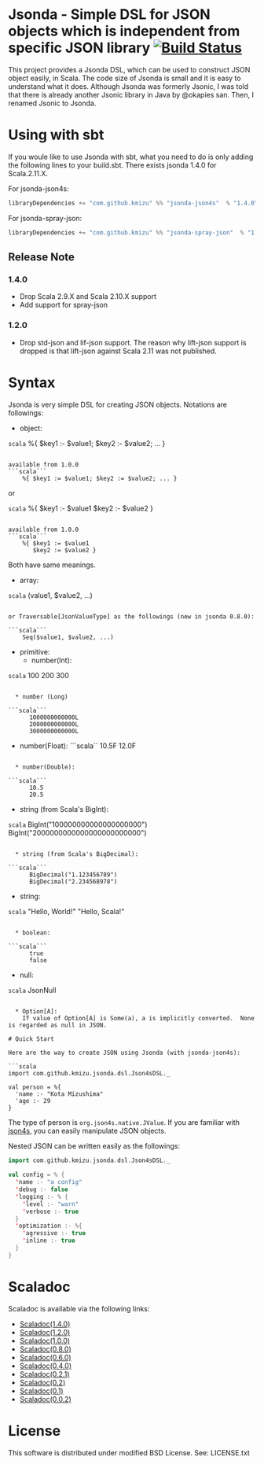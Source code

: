 # Jsonda - Simple DSL for JSON objects which is independent from specific JSON library [![Build Status](https://travis-ci.org/kmizu/jsonda.png?branch=master)](https://travis-ci.org/kmizu/jsonda)

This project provides a Jsonda DSL, which can be used to construct JSON object
easily, in Scala.  The code size of Jsonda is small and it is easy to 
understand what it does.  Although Jsonda was formerly Jsonic, I was told that
there is already another Jsonic library in Java by @okapies san.  Then, I renamed
Jsonic to Jsonda.

# Using with sbt

If you woule like to use Jsonda with sbt, what you need to do is only
adding the following lines to your build.sbt.  There exists jsonda 1.4.0
for Scala.2.11.X.

For jsonda-json4s:

```scala
libraryDependencies += "com.github.kmizu" %% "jsonda-json4s"  % "1.4.0"
```

For jsonda-spray-json:

```scala
libraryDependencies += "com.github.kmizu" %% "jsonda-spray-json"  % "1.4.0"
```

## Release Note

### 1.4.0

* Drop Scala 2.9.X and Scala 2.10.X support
* Add support for spray-json

### 1.2.0

* Drop std-json and lif-json support.  The reason why lift-json support is dropped
is that lift-json against Scala 2.11 was not published.

# Syntax

Jsonda is very simple DSL for creating JSON objects.  Notations are followings:

* object: 

```scala```
    %{ $key1 :- $value1; $key2 :- $value2; ... }
```

available from 1.0.0
```scala```
    %{ $key1 := $value1; $key2 := $value2; ... }
```

or

```scala```
    %{ $key1 :- $value1
       $key2 :- $value2 }
```

available from 1.0.0
```scala```
    %{ $key1 := $value1
       $key2 := $value2 }
```

Both have same meanings.

* array:

```scala```
    $($value1, $value2, ...)
```

or Traversable[JsonValueType] as the followings (new in jsonda 0.8.0):

```scala```
    Seq($value1, $value2, ...)
```

* primitive: 
  * number(Int):

```scala```
      100
      200
      300
```

  * number (Long)

```scala```
      1000000000000L
      2000000000000L
      3000000000000L
```

  * number(Float):
```scala``
      10.5F
      12.0F
```

  * number(Double):

```scala```
      10.5
      20.5
```

  * string (from Scala's BigInt):

```scala```
      BigInt("100000000000000000000")
      BigInt("2000000000000000000000000")
```

  * string (from Scala's BigDecimal):

```scala```
      BigDecimal("1.123456789")
      BigDecimal("2.234568978")
```

  * string:

```scala```
      "Hello, World!"
      "Hello, Scala!"
```

  * boolean:

```scala```
      true
      false
```

  * null:

```scala```
      JsonNull
```

  * Option[A]:
    If value of Option[A] is Some(a), a is implicitly converted.  None is regarded as null in JSON.

# Quick Start

Here are the way to create JSON using Jsonda (with jsonda-json4s):

```scala
import com.github.kmizu.jsonda.dsl.Json4sDSL._

val person = %{
  'name :- "Kota Mizushima"
  'age :- 29
}
```
    
The type of person is `org.json4s.native.JValue`.  If you are familiar with [json4s](https://github.com/json4s/json4s), 
you can easily manipulate JSON objects.  

Nested JSON can be written easily as the followings:

```scala
import com.github.kmizu.jsonda.dsl.Json4sDSL._
    
val config = % {
  'name :- "a config"
  'debug :- false
  'logging :- % {
    'level :- "warn"
    'verbose :- true
  }
  'optimization :- %{
    'agressive :- true
    'inline :- true
  }
}
```

# Scaladoc

Scaladoc is available via the following links:

* [Scaladoc(1.4.0)](http://kmizu.github.com/jsonda/api/1.4.0)
* [Scaladoc(1.2.0)](http://kmizu.github.com/jsonda/api/1.2.0)
* [Scaladoc(1.0.0)](http://kmizu.github.com/jsonda/api/1.0.0)
* [Scaladoc(0.8.0)](http://kmizu.github.com/jsonda/api/0.8.0)
* [Scaladoc(0.6.0)](http://kmizu.github.com/jsonda/api/0.6.0)
* [Scaladoc(0.4.0)](http://kmizu.github.com/jsonda/api/0.4.0)
* [Scaladoc(0.2.1)](http://kmizu.github.com/jsonda/api/0.2.1)
* [Scaladoc(0.2)](http://kmizu.github.com/jsonda/api/0.2)
* [Scaladoc(0.1)](http://kmizu.github.com/jsonda/api/0.1)
* [Scaladoc(0.0.2)](http://kmizu.github.com/jsonda/api/0.0.2/)

# License

This software is distributed under modified BSD License. See:
LICENSE.txt
